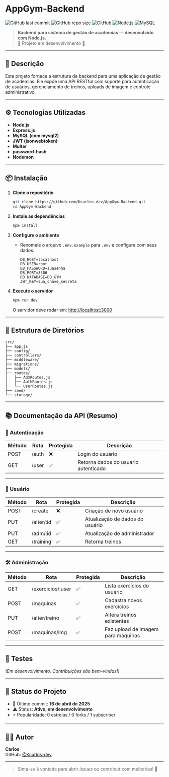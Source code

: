
# AppGym-Backend

![GitHub last commit](https://img.shields.io/github/last-commit/Kcarlos-dev/AppGym-Backend)
![GitHub repo size](https://img.shields.io/github/repo-size/Kcarlos-dev/AppGym-Backend)
![GitHub](https://img.shields.io/github/license/Kcarlos-dev/AppGym-Backend)
![Node.js](https://img.shields.io/badge/Node.js-18.x-brightgreen)
![MySQL](https://img.shields.io/badge/Database-MySQL-blue)

> **Backend para sistema de gestão de academias — desenvolvido com Node.js.**  
> 🚧 Projeto em desenvolvimento 🚧

---

## 📌 Descrição

Este projeto fornece a estrutura de backend para uma aplicação de gestão de academias. Ele expõe uma API RESTful com suporte para autenticação de usuários, gerenciamento de treinos, uploads de imagem e controle administrativo.

---

## ⚙️ Tecnologias Utilizadas

- **Node.js**
- **Express.js**
- **MySQL (com mysql2)**
- **JWT (jsonwebtoken)**
- **Multer**
- **password-hash**
- **Nodemon**

---

## 📦 Instalação

1. **Clone o repositório**
   ```bash
   git clone https://github.com/Kcarlos-dev/AppGym-Backend.git
   cd AppGym-Backend
   ```

2. **Instale as dependências**
   ```bash
   npm install
   ```

3. **Configure o ambiente**
   - Renomeie o arquivo `.env.example` para `.env` e configure com seus dados:

     ```env
     DB_HOST=localhost
     DB_USER=root
     DB_PASSWORD=suasenha
     DB_PORT=3306
     DB_DATABASE=DB_GYM
     JWT_KEY=sua_chave_secreta
     ```

4. **Execute o servidor**
   ```bash
   npm run dev
   ```

   O servidor deve rodar em: [http://localhost:3000](http://localhost:3000)

---

## 🧩 Estrutura de Diretórios

```
src/
├── app.js
├── config/
├── controllers/
├── middleware/
├── migrations/
├── models/
├── routes/
│   ├── AdmRoutes.js
│   ├── AuthRoutes.js
│   └── UserRoutes.js
├── seed/
└── storage/
```

---

## 📚 Documentação da API (Resumo)

### 🔐 Autenticação

| Método | Rota      | Protegida | Descrição             |
|--------|-----------|-----------|------------------------|
| POST   | /auth     | ❌        | Login do usuário       |
| GET    | /user     | ✅        | Retorna dados do usuário autenticado |

---

### 👤 Usuário

| Método | Rota             | Protegida | Descrição                    |
|--------|------------------|-----------|------------------------------|
| POST   | /create          | ❌        | Criação de novo usuário      |
| PUT    | /alter/:id       | ✅        | Atualização de dados do usuário |
| PUT    | /adm/:id         | ✅        | Atualização de administrador |
| GET    | /training        | ✅        | Retorna treinos              |

---

### 🛠️ Administração

| Método | Rota                   | Protegida | Descrição                          |
|--------|------------------------|-----------|-------------------------------------|
| GET    | /exercicios/:user      | ✅        | Lista exercícios do usuário        |
| POST   | /maquinas              | ✅        | Cadastra novos exercícios          |
| PUT    | /alter/treino          | ✅        | Altera treinos existentes          |
| POST   | /maquinas/img          | ✅        | Faz upload de imagem para máquinas |

---

## 🧪 Testes

*(Em desenvolvimento. Contribuições são bem-vindas!)*

---

## 📅 Status do Projeto

- 📌 Último commit: **16 de abril de 2025**
- ⚠️ Status: **Ativo, em desenvolvimento**
- ⭐ Popularidade: 0 estrelas / 0 forks / 1 subscriber

---



## 👨‍💻 Autor

**Carlos**  
GitHub: [@Kcarlos-dev](https://github.com/Kcarlos-dev)

---

> Sinta-se à vontade para abrir *issues* ou contribuir com melhorias! 🚀
